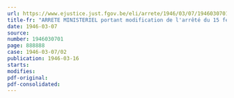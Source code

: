 ```yaml
---
url: https://www.ejustice.just.fgov.be/eli/arrete/1946/03/07/1946030701/justel
title-fr: "ARRETE MINISTERIEL portant modification de l'arrêté du 15 février 1946 fixant la ration en produits manufacturés du tabac rationnés pour les mois de mars et avril 1946"
date: 1946-03-07
source:
number: 1946030701
page: 888888
case: 1946-03-07/02
publication: 1946-03-16
starts:
modifies:
pdf-original:
pdf-consolidated:
---
```


